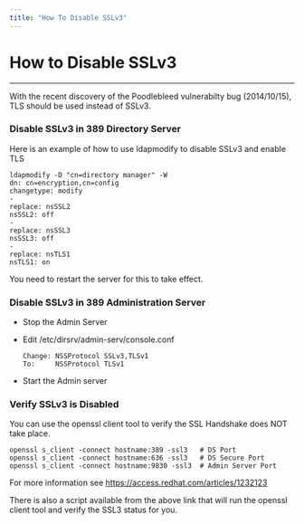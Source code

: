 ```yaml
---
title: "How To Disable SSLv3"
---
```


# How to Disable SSLv3 
--------------------------

With the recent discovery of the Poodlebleed vulnerabilty bug (2014/10/15), TLS should be used instead of SSLv3.

### Disable SSLv3 in 389 Directory Server

Here is an example of how to use ldapmodify to disable SSLv3 and enable TLS

    ldapmodify -D "cn=directory manager" -W
    dn: cn=encryption,cn=config
    changetype: modify
    -
    replace: nsSSL2
    nsSSL2: off
    -
    replace: nsSSL3
    nsSSL3: off
    -
    replace: nsTLS1
    nsTLS1: on


You need to restart the server for this to take effect.

### Disable SSLv3 in 389 Administration Server

-   Stop the Admin Server
-   Edit /etc/dirsrv/admin-serv/console.conf

        Change: NSSProtocol SSLv3,TLSv1
        To:     NSSProtocol TLSv1

-   Start the Admin server

### Verify SSLv3 is Disabled

You can use the openssl client tool to verify the SSL Handshake does NOT take place.

    openssl s_client -connect hostname:389 -ssl3   # DS Port
    openssl s_client -connect hostname:636 -ssl3   # DS Secure Port
    openssl s_client -connect hostname:9830 -ssl3  # Admin Server Port

For more information see <https://access.redhat.com/articles/1232123>

There is also a script available from the above link that will run the openssl client tool and verify the SSL3 status for you.

